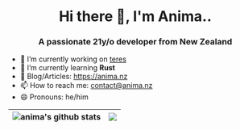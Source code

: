 <h1 align="center">Hi there 👋, I'm Anima..</h1>

<h3 align="center">A passionate 21y/o developer from New Zealand</h3>

<!--
**animafps/animafps** is a ✨ _special_ ✨ repository because its `README.md` (this file) appears on your GitHub profile.

Here are some ideas to get you started:

- 🔭 I’m currently working on ...
- 🌱 I’m currently learning ...
- 👯 I’m looking to collaborate on ...
- 🤔 I’m looking for help with ...
- 💬 Ask me about ...
- 📫 How to reach me: ...
- 😄 Pronouns: ...
- ⚡ Fun fact: ...
-->

- 🔭 I’m currently working on [teres](https://github.com/animafps/teres)
- 🌱 I’m currently learning **Rust**
- 📰 Blog/Articles: https://anima.nz
- 📫 How to reach me: contact@anima.nz
- 😄 Pronouns: he/him

| <img align="center" src="https://github-readme-stats.vercel.app/api?username=animafps&show_icons=true&include_all_commits=true&theme=tokyonight&hide_border=true&count_private=false" alt="anima's github stats" /> | <img align="center" src="https://github-readme-stats.vercel.app/api/top-langs/?username=animafps&layout=compact&theme=tokyonight&hide_border=true&exclude_repo=UnFraGed" /> |
| ------------- | ------------- |
